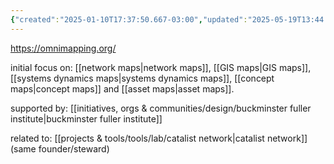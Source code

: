 ```yaml
---
{"created":"2025-01-10T17:37:50.667-03:00","updated":"2025-05-19T13:44:48.847-03:00","aliases":["omni-mapping","omnimapping"],"tags":["project","mapping","framework","design","systemsdesign","lab","🌱"],"relevancescore":91,"notestage":["🌱"],"dg-publish":true,"permalink":"/projects-and-tools/projects/design/omni-mapping-project/","dgPassFrontmatter":true}
---
```


https://omnimapping.org/

initial focus on: [[network maps\|network maps]], [[GIS maps\|GIS maps]], [[systems dynamics maps\|systems dynamics maps]], [[concept maps\|concept maps]] and [[asset maps\|asset maps]].

supported by: [[initiatives, orgs & communities/design/buckminster fuller institute\|buckminster fuller institute]]

related to: [[projects & tools/tools/lab/catalist network\|catalist network]] (same founder/steward)